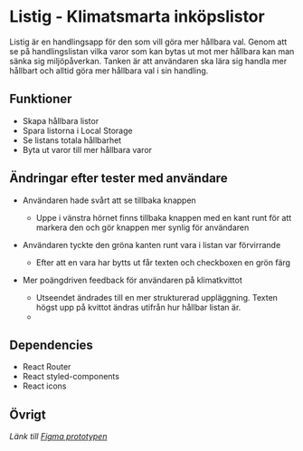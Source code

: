 # Listig - Klimatsmarta inköpslistor 
Listig är en handlingsapp för den som vill göra mer hållbara val. Genom att se på handlingslistan vilka varor som kan bytas ut mot mer hållbara kan man sänka sig miljöpåverkan. Tanken är att användaren ska lära sig handla mer hållbart och alltid göra mer hållbara val i sin handling. 

## Funktioner
- Skapa hållbara listor
- Spara listorna i Local Storage
- Se listans totala hållbarhet
- Byta ut varor till mer hållbara varor


## Ändringar efter tester med användare

-   Användaren hade svårt att se tillbaka knappen
	-  Uppe i vänstra hörnet finns tillbaka knappen med en kant runt för att markera den och gör knappen mer synlig för användaren

-  Användaren tyckte den gröna kanten runt vara i listan var förvirrande
	-  Efter att en vara har bytts ut får texten och checkboxen en grön färg

- Mer poängdriven feedback för användaren på klimatkvittot
	- Utseendet ändrades till en mer strukturerad uppläggning. Texten högst upp på kvittot ändras utifrån hur hållbar listan är.
	- 
## Dependencies
* React Router
* React styled-components
* React icons

## Övrigt
*Länk till [Figma prototypen](https://www.figma.com/file/qZ1wxSDQy5uLBzCe9Bja8U/Listig-prototyp?node-id=0:1)*
